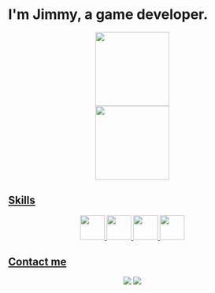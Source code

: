 <div>
  <h1>I'm Jimmy, a game developer.</h1>
</div>
<div align="center">
  <a href="https://github.com/jimmyarbats">
  <div>
    <img height="150em" src="https://github-readme-stats.vercel.app/api?username=jimmyarbats&show_icons=true&theme=transparent"/> 
  </div>
  <div>
    <img height="150em" src="https://github-readme-stats.vercel.app/api/top-langs/?username=jimmyarbats&layout=compact&langs_count=7&theme=transparent"/>
  </div>
</div>
  
  ##
  
<div style="display: inline_block">
  <h2>Skills</h2>
  <div align="center">
    <img height="50em" src="https://cdn.jsdelivr.net/gh/devicons/devicon/icons/csharp/csharp-original.svg" />
    <img height="50em" src="https://cdn.jsdelivr.net/gh/devicons/devicon/icons/dot-net/dot-net-original.svg" />
    <img height="50em" src="https://cdn.jsdelivr.net/gh/devicons/devicon/icons/unrealengine/unrealengine-original.svg" />
    <img height="50em" src="https://cdn.jsdelivr.net/gh/devicons/devicon/icons/unity/unity-original.svg" />
  </div>
</div>

  ##

<div style="display: inline_block">
  <h2>Contact me</h2>
  <div align="center">
    <a href="mailto:jimmyaraujob@gmail.com"><img src="https://img.shields.io/badge/Gmail-D14836?style=for-the-badge&logo=gmail&logoColor=white"/></a>
    <a href="https://www.linkedin.com/in/jimmyarbats/" target="_blank"><img src="https://img.shields.io/badge/-LinkedIn-%230077B5?style=for-the-badge&logo=linkedin&logoColor=white" target="_blank"></a> 
  </div>
</div>
